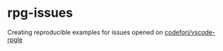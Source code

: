 # rpg-issues

Creating reproducible examples for issues opened on [codefori/vscode-rpgle](https://github.com/codefori/vscode-rpgle)

